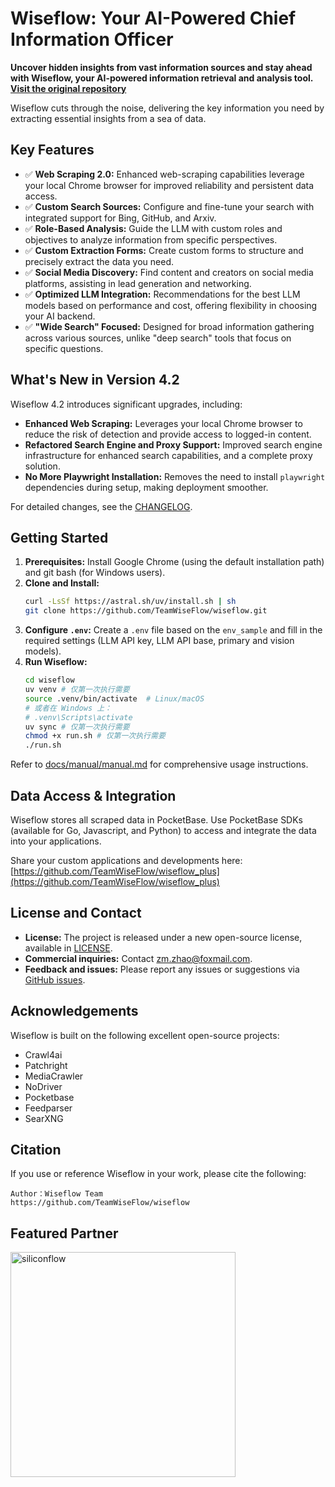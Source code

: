 # Wiseflow: Your AI-Powered Chief Information Officer

**Uncover hidden insights from vast information sources and stay ahead with Wiseflow, your AI-powered information retrieval and analysis tool. [Visit the original repository](https://github.com/TeamWiseFlow/wiseflow)**

Wiseflow cuts through the noise, delivering the key information you need by extracting essential insights from a sea of data.

## Key Features

*   ✅ **Web Scraping 2.0:** Enhanced web-scraping capabilities leverage your local Chrome browser for improved reliability and persistent data access.
*   ✅ **Custom Search Sources:** Configure and fine-tune your search with integrated support for Bing, GitHub, and Arxiv.
*   ✅ **Role-Based Analysis:** Guide the LLM with custom roles and objectives to analyze information from specific perspectives.
*   ✅ **Custom Extraction Forms:** Create custom forms to structure and precisely extract the data you need.
*   ✅ **Social Media Discovery:** Find content and creators on social media platforms, assisting in lead generation and networking.
*   ✅ **Optimized LLM Integration:** Recommendations for the best LLM models based on performance and cost, offering flexibility in choosing your AI backend.
*   ✅ **"Wide Search" Focused:** Designed for broad information gathering across various sources, unlike "deep search" tools that focus on specific questions.

## What's New in Version 4.2

Wiseflow 4.2 introduces significant upgrades, including:

*   **Enhanced Web Scraping:**  Leverages your local Chrome browser to reduce the risk of detection and provide access to logged-in content.
*   **Refactored Search Engine and Proxy Support:** Improved search engine infrastructure for enhanced search capabilities, and a complete proxy solution.
*   **No More Playwright Installation:** Removes the need to install `playwright` dependencies during setup, making deployment smoother.

For detailed changes, see the [CHANGELOG](CHANGELOG.md).

## Getting Started

1.  **Prerequisites:** Install Google Chrome (using the default installation path) and git bash (for Windows users).
2.  **Clone and Install:**
    ```bash
    curl -LsSf https://astral.sh/uv/install.sh | sh
    git clone https://github.com/TeamWiseFlow/wiseflow.git
    ```
3.  **Configure `.env`:** Create a `.env` file based on the `env_sample` and fill in the required settings (LLM API key, LLM API base, primary and vision models).
4.  **Run Wiseflow:**
    ```bash
    cd wiseflow
    uv venv # 仅第一次执行需要
    source .venv/bin/activate  # Linux/macOS
    # 或者在 Windows 上：
    # .venv\Scripts\activate
    uv sync # 仅第一次执行需要
    chmod +x run.sh # 仅第一次执行需要
    ./run.sh
    ```

Refer to [docs/manual/manual.md](./docs/manual/manual.md) for comprehensive usage instructions.

## Data Access & Integration

Wiseflow stores all scraped data in PocketBase. Use PocketBase SDKs (available for Go, Javascript, and Python) to access and integrate the data into your applications.

Share your custom applications and developments here: [https://github.com/TeamWiseFlow/wiseflow_plus](https://github.com/TeamWiseFlow/wiseflow_plus)

## License and Contact

*   **License:**  The project is released under a new open-source license, available in [LICENSE](LICENSE).
*   **Commercial inquiries:** Contact zm.zhao@foxmail.com.
*   **Feedback and issues:** Please report any issues or suggestions via [GitHub issues](https://github.com/TeamWiseFlow/wiseflow/issues).

## Acknowledgements

Wiseflow is built on the following excellent open-source projects:
*   Crawl4ai
*   Patchright
*   MediaCrawler
*   NoDriver
*   Pocketbase
*   Feedparser
*   SearXNG

## Citation

If you use or reference Wiseflow in your work, please cite the following:

```
Author：Wiseflow Team
https://github.com/TeamWiseFlow/wiseflow
```

## Featured Partner

[<img src="docs/logos/SiliconFlow.png" alt="siliconflow" width="360">](https://siliconflow.com/)
